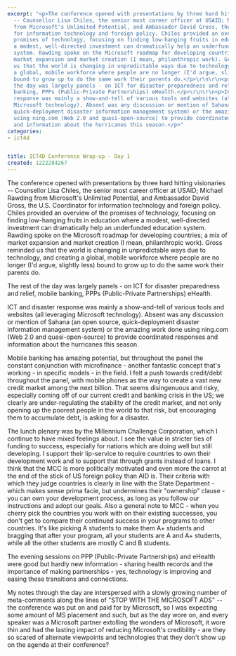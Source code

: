 ```yaml
---
excerpt: "<p>The conference opened with presentations by three hard hitting visionaries
  -- Counsellor Lisa Chiles, the senior most career officer at USAID; Michael Rawding
  from Microsoft's Unlimited Potential, and Ambassador David Gross, the U.S. Coordinator
  for information technology and foreign policy. Chiles provided an overview of the
  promises of technology, focusing on finding low-hanging fruits in education where
  a modest, well-directed investment can dramatically help an underfunded education
  system. Rawding spoke on the Microsoft roadmap for developing countries; a mix of
  market expansion and market creation (I mean, philanthropic work). Gross reminded
  us that the world is changing in unpredictable ways due to technology, and creating
  a global, mobile workforce where people are no longer (I'd argue, slightly less)
  bound to grow up to do the same work their parents do.</p>\r\n\r\n<p>The rest of
  the day was largely panels - on ICT for disaster preparedness and relief, mobile
  banking, PPPs (Public-Private Partnerships) eHealth.</p>\r\n\r\n<p>ICT and disaster
  response was mainly a show-and-tell of various tools and websites (all leveraging
  Microsoft technology). Absent was any discussion or mention of Sahana (an open source,
  quick-deployment disaster information management system) or the amazing work done
  using ning.com (Web 2.0 and quasi-open-source) to provide coordinated responses
  and information about the hurricanes this season.</p>"
categories:
- ict4d


title: ICT4D Conference Wrap-up - Day 1
created: 1222284267
---
```

<p>The conference opened with presentations by three hard hitting visionaries -- Counsellor Lisa Chiles, the senior most career officer at USAID; Michael Rawding from Microsoft's Unlimited Potential, and Ambassador David Gross, the U.S. Coordinator for information technology and foreign policy. Chiles provided an overview of the promises of technology, focusing on finding low-hanging fruits in education where a modest, well-directed investment can dramatically help an underfunded education system. Rawding spoke on the Microsoft roadmap for developing countries; a mix of market expansion and market creation (I mean, philanthropic work). Gross reminded us that the world is changing in unpredictable ways due to technology, and creating a global, mobile workforce where people are no longer (I'd argue, slightly less) bound to grow up to do the same work their parents do.</p>

<p>The rest of the day was largely panels - on ICT for disaster preparedness and relief, mobile banking, PPPs (Public-Private Partnerships) eHealth.</p>

<p>ICT and disaster response was mainly a show-and-tell of various tools and websites (all leveraging Microsoft technology). Absent was any discussion or mention of Sahana (an open source, quick-deployment disaster information management system) or the amazing work done using ning.com (Web 2.0 and quasi-open-source) to provide coordinated responses and information about the hurricanes this season.</p>

<p>Mobile banking has amazing potential, but throughout the panel the constant conjunction with microfinance - another fantastic concept that's working - in specific models - in the field. I felt a push towards credit/debt throughout the panel, with mobile phones as the way to create a vast new credit market among the next billion. That seems disingenuous and risky, especially coming off of our current credit and banking crisis in the US; we clearly are under-regulating the stability of the credit market, and not only opening up the poorest people in the world to that risk, but encouraging them to accumulate debt, is asking for a disaster.</p>

<p>The lunch plenary was by the Millennium Challenge Corporation, which I continue to have mixed feelings about. I see the value in stricter ties of funding to success, especially for nations which are doing well but still developing. I support their lip-service to require countries to own their development work and to support that through grants instead of loans. I think that the MCC is more politically motivated and even more the carrot at the end of the stick of US foreign policy than AID is. Their criteria with which they judge countries is clearly in line with the State Department - which makes sense prima facie, but undermines their "ownership" clause - you can own your development process, as long as you follow our instructions and adopt our goals. Also a general note to MCC - when you cherry pick the countries you work with on their existing successes, you don't get to compare their continued success in your programs to other countries. It's like picking A students to make them A+ students and bragging that after your program, all your students are A and A+ students, while all the other students are mostly C and B students.</p>

<p>The evening sessions on PPP (Public-Private Partnerships) and eHealth were good but hardly new information - sharing health records and the importance of making partnerships - yes, technology is improving and easing these transitions and connections.</p>

<p>My notes through the day are interspersed with a slowly growing number of meta-comments along the lines of "STOP WITH THE MICROSOFT ADS" -- the conference was put on and paid for by Microsoft, so I was expecting some amount of MS placement and such, but as the day wore on, and every speaker was a Microsoft partner extolling the wonders of Microsoft, it wore thin and had the lasting impact of reducing Microsoft's credibility - are they so scared of alternate viewpoints and technologies that they don't show up on the agenda at their conference?</p>
